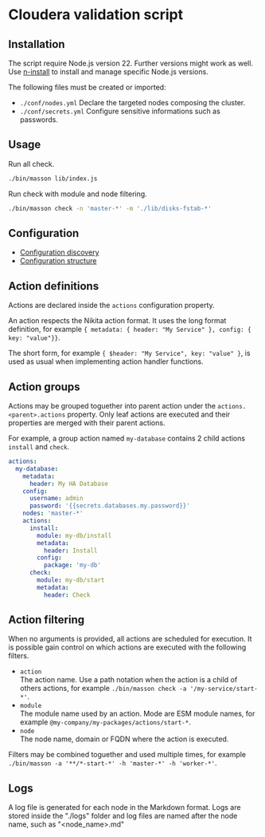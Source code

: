
# Cloudera validation script

## Installation

The script require Node.js version 22. Further versions might work as well. Use [n-install](https://github.com/mklement0/n-install) to install and manage specific Node.js versions.

The following files must be created or imported:

- `./conf/nodes.yml` Declare the targeted nodes composing the cluster.
- `./conf/secrets.yml` Configure sensitive informations such as passwords.

## Usage

Run all check.

```bash
./bin/masson lib/index.js
```

Run check with module and node filtering.

```bash
./bin/masson check -n 'master-*' -m './lib/disks-fstab-*' 
```

## Configuration

- [Configuration discovery](./config-discovery.md)
- [Configuration structure](./config-structure.md)

## Action definitions

Actions are declared inside the `actions` configuration property. 

An action respects the Nikita action format. It uses the long format definition, for example `{ metadata: { header: "My Service" }, config: { key: "value"}}`.

The short form, for example `{ $header: "My Service", key: "value" }`, is used as usual when implementing action handler functions.

## Action groups

Actions may be grouped toguether into parent action under the `actions.<parent>.actions` property. Only leaf actions are executed and their properties are merged with their parent actions.

For example, a group action named `my-database` contains 2 child actions `install` and `check`.

```yml
actions:
  my-database:
    metadata:
      header: My HA Database
    config:
      username: admin
      password: '{{secrets.databases.my.password}}'
    nodes: 'master-*'
    actions:
      install:
        module: my-db/install
        metadata:
          header: Install
        config:
          package: 'my-db'
      check:
        module: my-db/start
        metadata:
          header: Check
```

## Action filtering

When no arguments is provided, all actions are scheduled for execution. It is possible gain control on which actions are executed with the following filters.

- `action`   
  The action name. Use a path notation when the action is a child of others actions, for example `./bin/masson check -a '/my-service/start-*'`.
- `module`   
  The module name used by an action. Mode are ESM module names, for example `@my-company/my-packages/actions/start-*`.
- `node`   
  The node name, domain or FQDN where the action is executed.

Filters may be combined toguether and used multiple times, for example `./bin/masson -a '**/*-start-*' -h 'master-*' -h 'worker-*'`.

## Logs

A log file is generated for each node in the Markdown format. Logs are stored inside the "./logs" folder and log files are named after the node name, such as "<node_name>.md"
